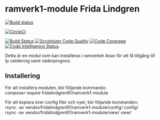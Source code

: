 # ramverk1-module Frida Lindgren

[![Build status](https://travis-ci.org/fridalindgren91/ramverk1-module.svg?branch=master)](https://travis-ci.org/fridalindgren91/ramverk1-module)

[![CircleCI](https://circleci.com/gh/fridalindgren91/ramverk1-module.svg?style=svg)](https://circleci.com/gh/fridalindgren91/ramverk1-module)

[![Build Status](https://scrutinizer-ci.com/g/fridalindgren91/ramverk1-module/badges/build.png?b=master)](https://scrutinizer-ci.com/g/fridalindgren91/ramverk1-module/build-status/master)
[![Scrutinizer Code Quality](https://scrutinizer-ci.com/g/fridalindgren91/ramverk1-module/badges/quality-score.png?b=master)](https://scrutinizer-ci.com/g/fridalindgren91/ramverk1-module/?branch=master)
[![Code Coverage](https://scrutinizer-ci.com/g/fridalindgren91/ramverk1-module/badges/coverage.png?b=master)](https://scrutinizer-ci.com/g/fridalindgren91/ramverk1-module/?branch=master)
[![Code Intelligence Status](https://scrutinizer-ci.com/g/fridalindgren91/ramverk1-module/badges/code-intelligence.svg?b=master)](https://scrutinizer-ci.com/code-intelligence)

Detta är en modul som kan installeras i ramverket Anax för att få tillgång till Ip validering samt väderprognos.

## Installering

För att installera modulen, kör följande kommando:  
    composer require fridalindgren91/ramverk1-module 

För att kopiera över config filer och vyer, kör följande kommandon:  
    rsync -av vendor/fridalindgren91/ramverk1-module/config/ config/  
    rsync -av vendor/fridalindgren91/ramverk1-module/view/ view/
